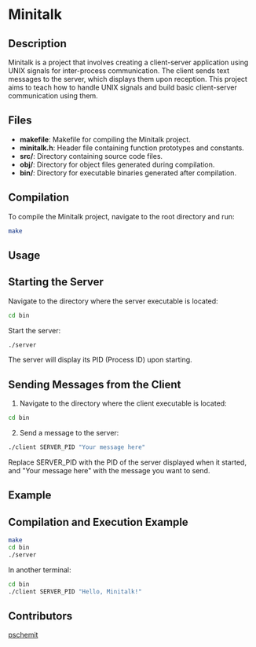 # Minitalk

## Description
Minitalk is a project that involves creating a client-server application using UNIX signals for inter-process communication. The client sends text messages to the server, which displays them upon reception. This project aims to teach how to handle UNIX signals and build basic client-server communication using them.

## Files

- **makefile**: Makefile for compiling the Minitalk project.
- **minitalk.h**: Header file containing function prototypes and constants.
- **src/**: Directory containing source code files.
- **obj/**: Directory for object files generated during compilation.
- **bin/**: Directory for executable binaries generated after compilation.

## Compilation

To compile the Minitalk project, navigate to the root directory and run:
```sh
make
```
## Usage
## Starting the Server
Navigate to the directory where the server executable is located:

```sh
cd bin
```
Start the server:

```sh
./server
```

The server will display its PID (Process ID) upon starting.

## Sending Messages from the Client
1. Navigate to the directory where the client executable is located:
```sh
cd bin
```

2. Send a message to the server:
```sh
./client SERVER_PID "Your message here"
```
Replace SERVER_PID with the PID of the server displayed when it started, and "Your message here" with the message you want to send.

## Example
## Compilation and Execution Example
```sh
make
cd bin
./server
```
In another terminal:

```sh
cd bin
./client SERVER_PID "Hello, Minitalk!"
```
## Contributors
[pschemit](https://github.com/pschemit)
